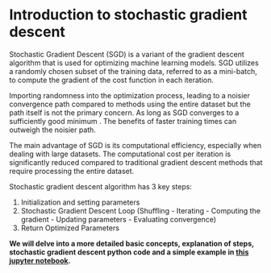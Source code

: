 # Introduction to stochastic gradient descent
Stochastic Gradient Descent (SGD) is a variant of the gradient descent algorithm that is used for optimizing machine learning models. SGD utilizes a randomly chosen subset of the training data, referred to as a mini-batch, to compute the gradient of the cost function in each iteration.

Importing randomness into the optimization process, leading to a noisier convergence path compared to methods using the entire dataset but the path itself is not the primary concern. As long as SGD converges to a sufficiently good minimum . The benefits of faster training times can outweigh the noisier path.

The main advantage of SGD is its computational efficiency, especially when dealing with large datasets. The computational cost per iteration is significantly reduced compared to traditional gradient descent methods that require processing the entire dataset.

Stochastic gradient descent algorithm has 3 key steps:
1. Initialization and setting parameters
3. Stochastic Gradient Descent Loop (Shuffling - Iterating - Computing the gradient - Updating parameters - Evaluating convergence)
4. Return Optimized Parameters

**We will delve into a more detailed basic concepts, explanation of steps, stochastic gradient descent python code and a simple example in [this jupyter notebook](Stochastic_gradient_descent.ipynb).**
